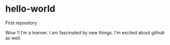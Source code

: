 # hello-world
First repository

Wow !! I'm a learner. I am fascinated by new things. I'm excited about github as well.
